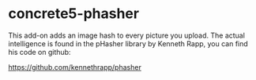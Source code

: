 concrete5-phasher
=================

This add-on adds an image hash to every picture you upload. The actual
intelligence is found in the pHasher library by Kenneth Rapp, you can
find his code on github:

https://github.com/kennethrapp/phasher

